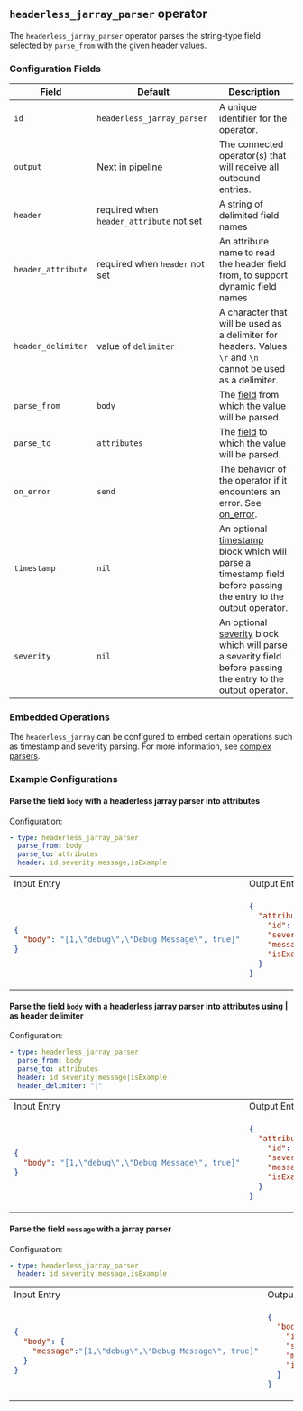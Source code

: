 ## `headerless_jarray_parser` operator

The `headerless_jarray_parser` operator parses the string-type field selected by `parse_from` with the given header values.

### Configuration Fields

| Field              | Default                                  | Description                                                                                                                                       |
|--------------------|------------------------------------------|---------------------------------------------------------------------------------------------------------------------------------------------------|
| `id`               | `headerless_jarray_parser`                             | A unique identifier for the operator.                                                                                                             |
| `output`           | Next in pipeline                         | The connected operator(s) that will receive all outbound entries.                                                                                 |
| `header`           | required when `header_attribute` not set | A string of delimited field names                                                                                                                 |
| `header_attribute` | required when `header` not set           | An attribute name to read the header field from, to support dynamic field names                                                                   |
| `header_delimiter` | value of `delimiter`                     | A character that will be used as a delimiter for headers. Values `\r` and `\n` cannot be used as a delimiter.                                       |
| `parse_from`       | `body`                                   | The [field](../types/field.md) from which the value will be parsed.                                                                               |
| `parse_to`         | `attributes`                             | The [field](../types/field.md) to which the value will be parsed.                                                                                 |
| `on_error`         | `send`                                   | The behavior of the operator if it encounters an error. See [on_error](../types/on_error.md).                                                     |
| `timestamp`        | `nil`                                    | An optional [timestamp](../types/timestamp.md) block which will parse a timestamp field before passing the entry to the output operator.          |
| `severity`         | `nil`                                    | An optional [severity](../types/severity.md) block which will parse a severity field before passing the entry to the output operator.             |

### Embedded Operations

The `headerless_jarray` can be configured to embed certain operations such as timestamp and severity parsing. For more information, see [complex parsers](../types/parsers.md#complex-parsers).

### Example Configurations

#### Parse the field `body` with a headerless jarray parser into attributes

Configuration:

```yaml
- type: headerless_jarray_parser
  parse_from: body
  parse_to: attributes
  header: id,severity,message,isExample
```

<table>
<tr><td> Input Entry </td> <td> Output Entry </td></tr>
<tr>
<td>

```json
{
  "body": "[1,\"debug\",\"Debug Message\", true]"
}
```

</td>
<td>

```json
{
  "attributes": {
    "id": 1,
    "severity": "debug",
    "message": "Debug Message",
    "isExample": true
  }
}
```

</td>
</tr>
</table>

#### Parse the field `body` with a headerless jarray parser into attributes using | as header delimiter

Configuration:

```yaml
- type: headerless_jarray_parser
  parse_from: body
  parse_to: attributes
  header: id|severity|message|isExample
  header_delimiter: "|"
```

<table>
<tr><td> Input Entry </td> <td> Output Entry </td></tr>
<tr>
<td>

```json
{
  "body": "[1,\"debug\",\"Debug Message\", true]"
}
```

</td>
<td>

```json
{
  "attributes": {
    "id": 1,
    "severity": "debug",
    "message": "Debug Message",
    "isExample": true
  }
}
```

</td>
</tr>
</table>

#### Parse the field `message` with a jarray parser

Configuration:

```yaml
- type: headerless_jarray_parser
  header: id,severity,message,isExample
```

<table>
<tr><td> Input Entry </td> <td> Output Entry </td></tr>
<tr>
<td>

```json
{
  "body": {
    "message":"[1,\"debug\",\"Debug Message\", true]"
  }
}
```

</td>
<td>

```json
{
  "body": {
    "id": 1,
    "severity": "debug",
    "message": "Debug Message",
    "isExample": true
  }
}
```

</td>
</tr>
</table>